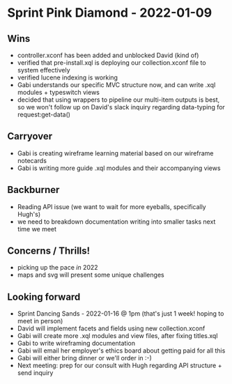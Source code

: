 # Sprint Pink Diamond - 2022-01-09
## Wins
- controller.xconf has been added and unblocked David (kind of)
- verified that pre-install.xql is deploying our collection.xconf file to system effectively 
- verified lucene indexing is working
- Gabi understands our specific MVC structure now, and can write .xql modules + typeswitch views
- decided that using wrappers to pipeline our multi-item outputs is best, so we won't follow up on David's slack inquiry regarding data-typing for request:get-data()

## Carryover
- Gabi is creating wireframe learning material based on our wireframe notecards
- Gabi is writing more guide .xql modules and their accompanying views

## Backburner
- Reading API issue (we want to wait for more eyeballs, specifically Hugh's)
- we need to breakdown documentation writing into smaller tasks next time we meet

## Concerns / Thrills!
- picking up the pace *in* 2022
- maps and svg will present some unique challenges

## Looking forward
- Sprint Dancing Sands - 2022-01-16 @ 1pm (that's just 1 week! hoping to meet in person)
- David will implement facets and fields using new collection.xconf
- Gabi will create more .xql modules and view files, after fixing titles.xql
- Gabi to write wireframing documentation
- Gabi will email her employer's ethics board about getting paid for all this
- Gabi will either bring dinner or we'll order in :-)
- Next meeting: prep for our consult with Hugh regarding API structure + send inquiry